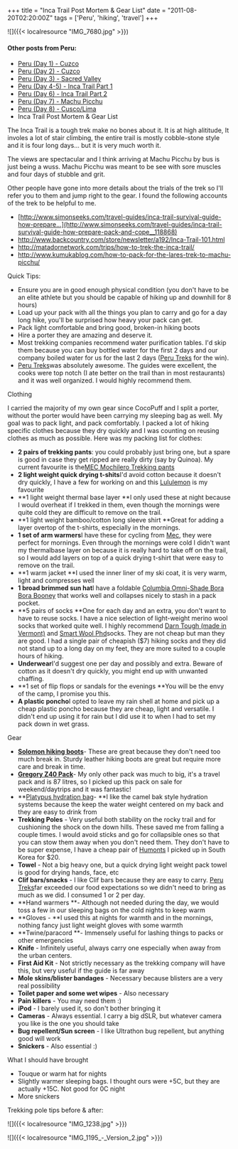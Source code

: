 +++
title = "Inca Trail Post Mortem & Gear List"
date = "2011-08-20T02:20:00Z"
tags = ['Peru', 'hiking', 'travel']
+++

![]({{< localresource "IMG_7680.jpg" >}})

#### Other posts from Peru:

  * [Peru (Day 1) - Cuzco](http://www.vincentfilby.com/cuzco-day-1)
  * [Peru (Day 2) - Cuzco](http://www.vincentfilby.com/cuzco-day-2)
  * [Peru (Day 3) - Sacred Valley](http://www.vincentfilby.com/peru-day-3-sacred-valley)
  * [Peru (Day 4-5) - Inca Trail Part 1](http://www.vincentfilby.com/peru-day-4-5-inca-trail-part-1)
  * [Peru (Day 6) - Inca Trail Part 2](http://www.vincentfilby.com/peru-day-6-inca-trail-part-2)
  * [Peru (Day 7) - Machu Picchu](http://www.vincentfilby.com/peru-day-7-machu-picchu)
  * [Peru (Day 8) - Cusco/Lima](http://www.vincentfilby.com/peru-day-8-cuzcolima)
  * Inca Trail Post Mortem &amp; Gear List

The Inca Trail is a tough trek make no bones about it. It is at high
alititude, It involes a lot of stair climbing, the entire trail is mostly
cobble-stone style and it is four long days... but it is very much worth it. 

The views are spectacular and I think arriving at Machu Picchu by bus is just
being a wuss. Machu Picchu was meant to be see with sore muscles and four
days of stubble and grit.

Other people have gone into more details about the trials of the trek so I'll
refer you to them and jump right to the gear. I found the following accounts
of the trek to be helpful to me.

  * [http://www.simonseeks.com/travel-guides/inca-trail-survival-guide-how-prepare...](http://www.simonseeks.com/travel-guides/inca-trail-survival-guide-how-prepare-pack-and-cope__118868)
  * <http://www.backcountry.com/store/newsletter/a192/Inca-Trail-101.html>
  * <http://matadornetwork.com/trips/how-to-trek-the-inca-trail/>
  * <http://www.kumukablog.com/how-to-pack-for-the-lares-trek-to-machu-picchu/>

Quick Tips:

  * Ensure you are in good enough physical condition (you don't have to be an elite athlete but you should be capable of hiking up and downhill for 8 hours)
  * Load up your pack with all the things you plan to carry and go for a day long hike, you'll be surprised how heavy your pack can get.
  * Pack light comfortable and bring good, broken-in hiking boots
  * Hire a porter they are amazing and deserve it.
  * Most trekking companies recommend water purification tables. I'd skip them because you can buy bottled water for the first 2 days and our company boiled water for us for the last 2 days ([Peru Treks](http://www.perutreks.com/) for the win).
  * [Peru Treks](http://www.perutreks.com/)was absolutely awesome. The guides were excellent, the cooks were top notch (I ate better on the trail than in most restaurants) and it was well organized. I would highly recommend them.

Clothing

I carried the majority of my own gear since CocoPuff and I split a porter,
without the porter would have been carrying my sleeping bag as well. My goal
was to pack light, and pack comfortably. I packed a lot of hiking specific
clothes because they dry quickly and I was counting on reusing clothes as much
as possible. Here was my packing list for clothes:

  * **2 pairs of trekking pants**: you could probably just bring one, but a spare is good in case they get ripped are really dirty (say by Quinoa). My current favourite is the[MEC Mochilero Trekking pants](http://www.mec.ca/AST/ShopMEC/MensClothing/PantsTights/PRD~5019-926/mec-mochilero-pants-mens.jsp)
  * **2 light weight quick drying t-shits**I'd avoid cotton because it doesn't dry quickly, I have a few for working on and this [Lululemon](http://shop.lululemon.com/products/clothes-accessories/men-tops/Metal-Vent-Tech-SS-31466) is my favourite
  * **1 light weight thermal base layer **I only used these at night because I would overheat if I trekked in them, even though the mornings were quite cold they are difficult to remove on the trail.
  * **1 light weight bamboo/cotton long sleeve shirt **Great for adding a layer overtop of the t-shirts, especially in the mornings.
  * **1 set of arm warmers**I have these for cycling from [Mec](http://www.mec.ca/AST/ShopMEC/Cycling/MensClothing/PRD~5017-578/mec-calefaction-arm-warmers-unisex.jsp), they were perfect for mornings. Even through the mornings were cold I didn't want my thermalbase layer on because it is really hard to take off on the trail, so I would add layers on top of a quick drying t-shirt that were easy to remove on the trail.
  * **1 warm jacket **I used the inner liner of my ski coat, it is very warm, light and compresses well
  * **1 broad brimmed sun hat**I have a foldable [Columbia Omni-Shade Bora Bora Booney](http://www.columbia.com/Omni-Shade%E2%84%A2-Bora-Bora%E2%84%A2-Booney/CU9745,default,pd.html) that works well and collapses nicely to stash in a pack pocket.
  * **5 pairs of socks **One for each day and an extra, you don't want to have to reuse socks. I have a nice selection of light-weight merino wool socks that worked quite well. I highly recommend [Darn Tough (made in Vermont)](http://darntough.com/ski-ride-1408.html) and [Smart Wool Phd](http://www.mec.ca/AST/ShopMEC/MensClothing/Socks/LightWeightSocks/PRD~5020-355/smartwool-phd-outdoor-medium-crew-socks-mens.jsp)socks. They are not cheap but man they are good. I had a single pair of cheapish ($7) hiking socks and they did not stand up to a long day on my feet, they are more suited to a couple hours of hiking.
  * **Underwear**I'd suggest one per day and possibly and extra. Beware of cotton as it doesn't dry quickly, you might end up with unwanted chaffing.
  * **1 set of flip flops or sandals for the evenings **You will be the envy of the camp, I promise you this.
  * **A plastic poncho**I opted to leave my rain shell at home and pick up a cheap plastic poncho because they are cheap, light and versatile. I didn't end up using it for rain but I did use it to when I had to set my pack down in wet grass.



Gear

  * **[Solomon hiking boots](http://www.salomon.com/us/product/quest-4d-gtx.html)**\- These are great because they don't need too much break in. Sturdy leather hiking boots are great but require more care and break in time.
  * **[Gregory Z40 Pack](http://www.gregorypacks.com/products/mens/technical/254/z-40)**\- My only other pack was much to big, it's a travel pack and is 87 litres, so I picked up this pack on sale for weekend/daytrips and it was fantastic!
  * **[Platypus hydration bag](http://www.mec.ca/AST/ShopMEC/Packs/HydrationPacks/BottlesAccessories/PRD~5015-811/5015-811.jsp?bmLocale=en)\- **I like the camel bak style hydration systems because the keep the water weight centered on my back and they are easy to drink from
  * **Trekking Poles** \- Very useful both stability on the rocky trail and for cushioning the shock on the down hills. These saved me from falling a couple times. I would avoid sticks and go for collapsible ones so that you can stow them away when you don't need them. They don't have to be super expense, I have a cheap pair of [Humonts](http://webcache.googleusercontent.com/search?q=cache:XlsBIYr6DzsJ:english.gmarket.co.kr/challenge/neo_goods/goods.asp%3Fgoodscode%3D178556929+humont+%22msl+505%22&cd=3&hl=en&ct=clnk&gl=ca&lr=lang_en&source=www.google.ca) I picked up in South Korea for $20.
  * **Towel** \- Not a big heavy one, but a quick drying light weight pack towel is good for drying hands, face, etc
  * **Clif bars/snacks** \- I like Clif bars because they are easy to carry. [Peru Treks](http://www.perutreks.com/)far exceeded our food expectations so we didn't need to bring as much as we did. I consumed 1 or 2 per day.
  * **Hand warmers **\- Although not needed during the day, we would toss a few in our sleeping bags on the cold nights to keep warm
  * **Gloves - **I used this at nights for warmth and in the mornings, nothing fancy just light weight gloves with some warmth
  * **Twine/paracord **\- Immensely useful for lashing things to packs or other emergencies
  * **Knife** \- Infinitely useful, always carry one especially when away from the urban centers.
  * **First Aid Kit** \- Not strictly necessary as the trekking company will have this, but very useful if the guide is far away
  * **Mole skins/blister bandages** \- Necessary because blisters are a very real possibility
  * **Toilet paper and some wet wipes** \- Also necessary
  * **Pain killers** \- You may need them :)
  * **iPod** \- I barely used it, so don't bother bringing it
  * **Cameras** \- Always essential. I carry a big dSLR, but whatever camera you like is the one you should take
  * **Bug repellent/Sun screen** \- I like Ultrathon bug repellent, but anything good will work
  * **Snickers** \- Also essential :)

What I should have brought

  * Touque or warm hat for nights
  * Slightly warmer sleeping bags. I thought ours were +5C, but they are actually +15C. Not good for 0C night
  * More snickers



Trekking pole tips before &amp; after:

![]({{< localresource "IMG_1238.jpg" >}})

![]({{< localresource "IMG_1195_-_Version_2.jpg" >}})

